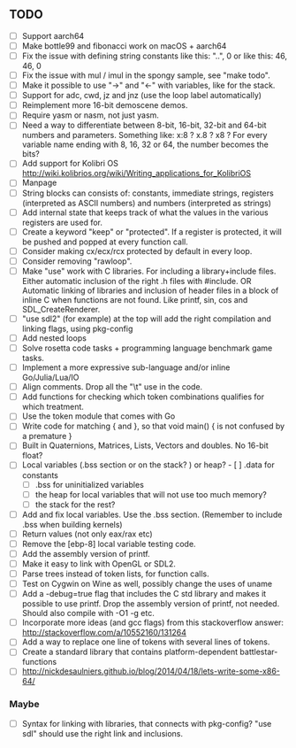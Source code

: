 ## TODO

- [ ] Support aarch64
- [ ] Make bottle99 and fibonacci work on macOS + aarch64
- [ ] Fix the issue with defining string constants like this: "..", 0 or like this: 46, 46, 0
- [ ] Fix the issue with mul / imul in the spongy sample, see "make todo".
- [ ] Make it possible to use "->" and "<-" with variables, like for the stack.
- [ ] Support for adc, cwd, jz and jnz (use the loop label automatically)
- [ ] Reimplement more 16-bit demoscene demos.
- [ ] Require yasm or nasm, not just yasm.
- [ ] Need a way to differentiate between 8-bit, 16-bit, 32-bit and 64-bit numbers and parameters.
      Something like: x:8 ? x.8 ? x8 ? For every variable name ending with 8, 16, 32 or 64, the number becomes the bits?
- [ ] Add support for Kolibri OS http://wiki.kolibrios.org/wiki/Writing_applications_for_KolibriOS
- [ ] Manpage
- [ ] String blocks can consists of: constants, immediate strings, registers (interpreted as ASCII numbers) and numbers (interpreted as strings)
- [ ] Add internal state that keeps track of what the values in the various registers are used for.
- [ ] Create a keyword "keep" or "protected". If a register is protected, it will be pushed and popped at every function call.
- [ ] Consider making cx/ecx/rcx protected by default in every loop.
- [ ] Consider removing "rawloop".
- [ ] Make "use" work with C libraries. For including a library+include files. Either automatic inclusion of the right .h files with #include.
      OR Automatic linking of libraries and inclusion of header files in a block of inline C when functions are not found. Like printf, sin, cos and SDL_CreateRenderer.
- [ ] "use sdl2" (for example) at the top will add the right compilation and linking flags, using pkg-config
- [ ] Add nested loops
- [ ] Solve rosetta code tasks + programming language benchmark game tasks.
- [ ] Implement a more expressive sub-language and/or inline Go/Julia/Lua/IO
- [ ] Align comments. Drop all the "\t" use in the code.
- [ ] Add functions for checking which token combinations qualifies for which treatment.
- [ ] Use the token module that comes with Go
- [ ] Write code for matching { and }, so that void main() { is not confused by a premature }
- [ ] Built in Quaternions, Matrices, Lists, Vectors and doubles. No 16-bit float?
- [ ] Local variables (.bss section or on the stack? ) or heap?
        - [ ] .data for constants
    - [ ] .bss for uninitialized variables
    - [ ] the heap for local variables that will not use too much memory?
    - [ ] the stack for the rest?
- [ ] Add and fix local variables. Use the .bss section. (Remember to include .bss when building kernels)
- [ ] Return values (not only eax/rax etc)
- [ ] Remove the [ebp-8] local variable testing code.
- [ ] Add the assembly version of printf.
- [ ] Make it easy to link with OpenGL or SDL2.
- [ ] Parse trees instead of token lists, for function calls.
- [ ] Test on Cygwin on Wine as well, possibly change the uses of uname
- [ ] Add a -debug=true flag that includes the C std library and makes it possible to use printf. Drop the assembly version of printf, not needed. Should also compile with -O1 -g etc.
- [ ] Incorporate more ideas (and gcc flags) from this stackoverflow answer: http://stackoverflow.com/a/10552160/131264
- [ ] Add a way to replace one line of tokens with several lines of tokens.
- [ ] Create a standard library that contains platform-dependent battlestar-functions
- [ ] http://nickdesaulniers.github.io/blog/2014/04/18/lets-write-some-x86-64/

### Maybe

- [ ] Syntax for linking with libraries, that connects with pkg-config? "use sdl" should use the right link and inclusions.
